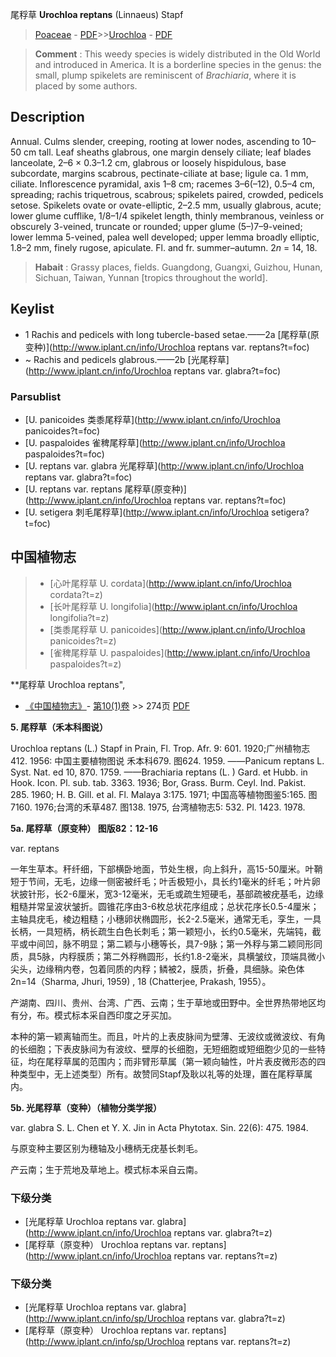 尾稃草 **Urochloa reptans** (Linnaeus) Stapf

> [Poaceae](http://www.iplant.cn/info/Poaceae?t=foc) - [PDF](http://www.iplant.cn/foc/pdf/Poaceae.pdf)>>[Urochloa](http://www.iplant.cn/info/Urochloa?t=foc) - [PDF](http://www.iplant.cn/foc/pdf/Urochloa.pdf)


> **Comment** : 
> This weedy species is widely distributed in the Old World and introduced in America. It is a borderline species in the genus: the small, plump spikelets are reminiscent of *Brachiaria*, where it is placed by some authors.

## Description

Annual. Culms slender, creeping, rooting at lower nodes, ascending to 10–50 cm tall. Leaf sheaths glabrous, one margin densely ciliate; leaf blades lanceolate, 2–6 × 0.3–1.2 cm, glabrous or loosely hispidulous, base subcordate, margins scabrous, pectinate-ciliate at base; ligule ca. 1 mm, ciliate. Inflorescence pyramidal, axis 1–8 cm; racemes 3–6(–12), 0.5–4 cm, spreading; rachis triquetrous, scabrous; spikelets paired, crowded, pedicels setose. Spikelets ovate or ovate-elliptic, 2–2.5 mm, usually glabrous, acute; lower glume cufflike, 1/8–1/4 spikelet length, thinly membranous, veinless or obscurely 3-veined, truncate or rounded; upper glume (5–)7–9-veined; lower lemma 5-veined, palea well developed; upper lemma broadly elliptic, 1.8–2 mm, finely rugose, apiculate. Fl. and fr. summer–autumn. 2*n* = 14, 18.


> **Habait** : 
> Grassy places, fields. Guangdong, Guangxi, Guizhou, Hunan, Sichuan, Taiwan, Yunnan [tropics throughout the world].


## Keylist

* 1 Rachis and pedicels with long tubercle-based setae.——2a  [尾稃草(原变种)](http://www.iplant.cn/info/Urochloa reptans var. reptans?t=foc)
* ~ Rachis and pedicels glabrous.——2b  [光尾稃草](http://www.iplant.cn/info/Urochloa reptans var. glabra?t=foc)



### Parsublist

* [U.  panicoides  类黍尾稃草](http://www.iplant.cn/info/Urochloa panicoides?t=foc)
* [U.  paspaloides  雀稗尾稃草](http://www.iplant.cn/info/Urochloa paspaloides?t=foc)
* [U.  reptans var. glabra  光尾稃草](http://www.iplant.cn/info/Urochloa reptans var. glabra?t=foc)
* [U.  reptans var. reptans  尾稃草(原变种)](http://www.iplant.cn/info/Urochloa reptans var. reptans?t=foc)
* [U.  setigera  刺毛尾稃草](http://www.iplant.cn/info/Urochloa setigera?t=foc)


## 中国植物志

> * [心叶尾稃草  U.  cordata](http://www.iplant.cn/info/Urochloa cordata?t=z)
> * [长叶尾稃草  U.  longifolia](http://www.iplant.cn/info/Urochloa longifolia?t=z)
> * [类黍尾稃草  U.  panicoides](http://www.iplant.cn/info/Urochloa panicoides?t=z)
> * [雀稗尾稃草  U.  paspaloides](http://www.iplant.cn/info/Urochloa paspaloides?t=z)


**尾稃草 Urochloa reptans",


* [《中国植物志》](http://www.iplant.cn/frps)- [第10(1)卷](http://www.iplant.cn/frps/vol/10(1)) >> 274页 [PDF](http://www.iplant.cn/frps/pdf/10(1)/274.pdf)


**5. 尾稃草（禾本科图说）**

Urochloa reptans (L.) Stapf in Prain, Fl. Trop. Afr. 9: 601. 1920;广州植物志412. 1956: 中国主要植物图说 禾本科679. 图624. 1959. ——Panicum reptans L. Syst. Nat. ed 10, 870. 1759. ——Brachiaria reptans (L. ) Gard. et Hubb. in Hook. Icon. Pl. sub. tab. 3363. 1936; Bor, Grass. Burm. Ceyl. Ind. Pakist. 285. 1960; H. B. Gill. et al. Fl. Malaya 3:175. 1971; 中国高等植物图鉴5:165. 图7160. 1976;台湾的禾草487. 图138. 1975, 台湾植物志5: 532. Pl. 1423. 1978.

**5a. 尾稃草（原变种） 图版82：12-16**

var. reptans

一年生草本。秆纤细，下部横卧地面，节处生根，向上斜升，高15-50厘米。叶鞘短于节间，无毛，边缘一侧密被纤毛；叶舌极短小，具长约1毫米的纤毛；叶片卵状披针形，长2-6厘米，宽3-12毫米，无毛或疏生短硬毛，基部疏被疣基毛，边缘粗糙并常呈波状皱折。圆锥花序由3-6枚总状花序组成；总状花序长0.5-4厘米；主轴具疣毛，棱边粗糙；小穗卵状椭圆形，长2-2.5毫米，通常无毛，孪生，一具长柄，一具短柄，柄长疏生白色长刺毛；第一颖短小，长约0.5毫米，先端钝，截平或中间凹，脉不明显；第二颖与小穗等长，具7-9脉；第一外稃与第二颖同形同质，具5脉，内稃膜质；第二外稃椭圆形，长约1.8-2毫米，具横皱纹，顶端具微小尖头，边缘稍内卷，包着同质的内稃；鳞被2，膜质，折叠，具细脉。染色体2n=14（Sharma, Jhuri, 1959) , 18 (Chatterjee, Prakash, 1955）。

产湖南、四川、贵州、台湾、广西、云南；生于草地或田野中。全世界热带地区均有分，布。模式标本采自西印度之牙买加。

本种的第一颖离轴而生。而且，叶片的上表皮脉间为壁薄、无波纹或微波纹、有角的长细胞；下表皮脉间为有波纹、壁厚的长细胞，无短细胞或短细胞少见的一些特征，均在尾稃草属的范围内；而非臂形草属（第一颖向轴性，叶片表皮微形态的四种类型中，无上述类型）所有。故赞同Stapf及耿以礼等的处理，置在尾稃草属内。

**5b. 光尾稃草（变种）（植物分类学报）**

var. glabra S. L. Chen et Y. X. Jin in Acta Phytotax. Sin. 22(6): 475. 1984.

与原变种主要区别为穗轴及小穗柄无疣基长刺毛。

产云南；生于荒地及草地上。模式标本采自云南。

### 下级分类
* [光尾稃草  Urochloa reptans var. glabra](http://www.iplant.cn/info/Urochloa reptans var. glabra?t=z)
* [尾稃草（原变种）  Urochloa reptans var. reptans](http://www.iplant.cn/info/Urochloa reptans var. reptans?t=z)

### 下级分类
* [光尾稃草  Urochloa reptans var. glabra](http://www.iplant.cn/info/sp/Urochloa reptans var. glabra?t=z)
* [尾稃草（原变种）  Urochloa reptans var. reptans](http://www.iplant.cn/info/sp/Urochloa reptans var. reptans?t=z)
